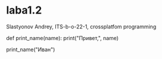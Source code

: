 # laba1.2
Slastyonov Andrey, ITS-b-o-22-1, crossplatfom programming 

def print_name(name):
    print("Привет,", name)

print_name("Иван")